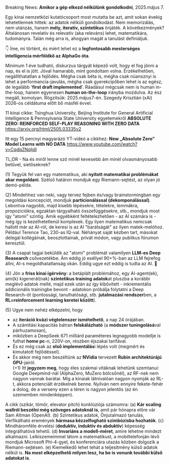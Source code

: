 Breaking News: **Amikor a gép elkezd nélkülünk gondolkodni**, 2025.május 7.
 
Egy kínai nemzetközi kutatócsoport most mutatta be azt, amit sokan évekig lehetetlennek hittek: az adatok nélküli gondolkodást. Nem memorizálás, nem utánzás, hanem **mély, iteratív, szintetikus** önjáték. A következmények? Általánosan revelatív és relevatív (aka releváns) lehet, matematikára, tudományra. Talán még arra is, ahogyan magát a tanulást definiáljuk.

👇 Íme, mi történt, és miért lehet ez a **legfontosabb mesterséges intelligencia mérföldkő az AlphaGo óta**.

Minimum 1 éve tudható, diskurzus tárgyát képező volt, hogy el fog jönni a nap, és el is jött. Jóval hamarabb, mint gondoltam volna. Érzékelhetően, negállíthatatlan a fejlődés. Mégha csak béta is, mégha csak nüansznyi is lehet a performancia-javulás, mégha csak gyerekcipőben lehet is az egész, de legalább '**first draft implemented**'. Ráadásul mégcsak nem is human in-the-loop, hanem egyenesen **human on-the-loop** irányba mozdulva. Az ész megáll, komolyan. Rögzítsük: 2025.május7-én. Szegedy Krisztián (xAi) 2026-os céldátuma előtt bő másfél évvel.

11 kínai cikke: Tsinghua University, Beijing Institute for General Artificial Intelligence & Pennsylvania State University egyetemekről
**ABSOLUTE ZERO: REINFORCED SELF-PLAY REASONING WITH ZERO DATA**
https://arxiv.org/html/2505.03335v2

Itt egy 15 percnyi magyarázó YT-videó a cikkhez:
**New „Absolute Zero” Model Learns with NO DATA**
https://www.youtube.com/watch?v=CqdqZNqljdI

TL;DR - Na és miről lenne szó minél kevesebb ám minél olvasmányosabb betűvel, sietőseknek?

(1) Tegyük fel van egy matematikus, aki **nyitott matematikai problémákat akar megoldani**. Szélső határon mondjuk egy Riemann-sejtést, az olyan jó demó-példa. 

(2) Mindehhez van neki, vagy tervez fejben és/vagy brainstormingban egy megoldási koncepciót, mondjuk **particionálással (dekomponálással)**. Lebontva nagyobb, majd kisebb lépésekre, tételekre, lemmákra, propoziciókra, egzaktan tárgyalható összefüggésekre, stb., mondjuk most így "atomi" szintig. Amik egyébként feltételezhetően - az AI számára is - még így is kezelhetetlenül komplexek. Egy ilyen matematikus nemcsak hallott már az AI-ról, de keresi is az AI "barátságát" az ilyen matek-melóhoz. Például Terence Tao, 230-as IQ-val. Néhányat saját kézben tart, másokat delegál kollégáinak, beosztottainak, privát módon, vagy publikus fórumon keresztül.

(3) A csapat tagjai beküldik az "atomi" problémát valamilyen **LLM-es Deep Reasearch** csővezetékbe. Ám eddig jó eséllyel 90+%-ban az LLM fejrefog állni, AI-s megoldhatatlanság okán. Eddig ugye ezt eddig is tudta az AI. 🙂

(4) Jön a **friss kínai ígérvény**: a betáplált problémához, egy AI-agent(ek), ami(k) kigenerál(nak) **szintetikus training adatok**at pluszba a korábbi meglévő adatok mellé, majd ezek után az így kibővített - inkrementális addicionális trainingbe bevont - adatokon próbálja folytatni a Deep Research-öt (pontossági, tanulhatósági, stb. **jutalmazási rendszer**ben, a **RL=reinforcement learning keretei között**).

(5) Ugye nem nehéz elképzelni, hogy   
  * az **iteráció kvázi végtelenszer ismételhető**, a nap 24 órájában.  
  * A számítási kapacitás bátran **felskálázható** (a **módszer tuningolásá**val párhuzamosan),   
  * miközben a DeepSeek 671 milliárd paraméteres legnagyobb modellje is futhat **home pc**-n, 220V-on, részben éjszakai tarifával.  
  * És ez még csak az **első implementálás**i lépés volt (megmért és kimutatott fejlődéssel).  
  * És akkor még nem beszéltünk az **NVidia** tervezett **Rubin architektúrájú GPU**-jairól.  
(+1) Itt **jegyzem meg**, hogy éles szakmai vitáknak lehetünk szemtanui: Google Deepmind-nál (AlphaZero, MuZero bölcsőnél), az RF-nek nem nagyon vannak barátai. Míg a kínaiak látnivalóan nagyon nyomják az RL-t, akkora potenciált érzékelnek benne. Nyilván nem ennyire fekete-fehér a dolog, de a verseny ezen a téren is nagyon jelentős (az én szememben mindenképpen).

A cikk (szikár, tömör, elevator pitch) konklúziója számomra:
(a) **Kár scaling wallról beszélni még szöveges adatoknál is**, amit pár hónapra előre vár Sam Altman (OpenAI).
(b) Szintetikus adatok, Önjutalmazó tanulás, Verfikálható eremények **hármasa kézzelfogható szimbózisba hozhatók**.
(c) Mindháromféle érvelési  (**deduktív, induktív és abduktív**) képesség integrálhatóvá tehető.
(d) **Invariáns a modell-méret**, amire lehetne mindezt alkalmazni. Lelkiszemeimmel látom a matematikust, a mobiltelefonján lévő mondjuk Microsoft Phi-4-gyel, és konferenciára utazás közben dolgozik a Riemann-sejtésen.
(e) Kiemelkedő lehet tehát a teljesítmény külső adatok nélkül is. **Na most elképzelhető milyen lesz, ha be is vonunk további külső adatokat is**.
